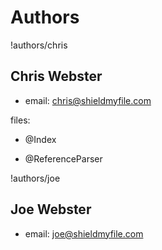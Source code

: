 # Authors

!authors/chris
## Chris Webster

* email: chris@shieldmyfile.com

files: 

* @Index

* @ReferenceParser

!authors/joe
## Joe Webster
* email: joe@shieldmyfile.com 